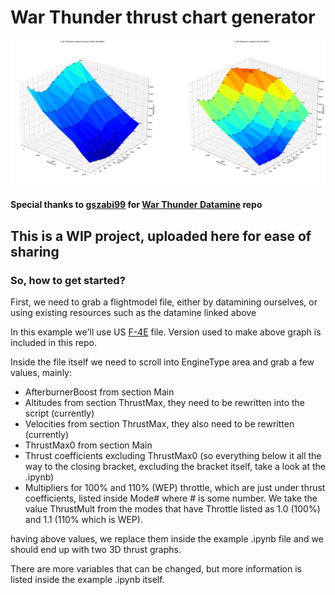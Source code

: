 # War Thunder thrust chart generator

![F-4E thrust chart](https://github.com/Pewkek/War-Thunder-Thrust-Chart/raw/master/f4e.png)

#### Special thanks to [gszabi99](https://github.com/gszabi99) for [War Thunder Datamine](https://github.com/gszabi99/War-Thunder-Datamine) repo

## This is a WIP project, uploaded here for ease of sharing

### So, how to get started?
First, we need to grab a flightmodel file, either by datamining ourselves, or using existing resources such as the datamine linked above

In this example we'll use US [F-4E](https://github.com/gszabi99/War-Thunder-Datamine/blob/master/aces.vromfs.bin_u/gamedata/flightmodels/fm/f-4e.blkx) file. Version used to make above graph is included in this repo.

Inside the file itself we need to scroll into EngineType area and grab a few values, mainly:
* AfterburnerBoost from section Main
* Altitudes from section ThrustMax, they need to be rewritten into the script (currently)
* Velocities from section ThrustMax, they also need to be rewritten (currently)
* ThrustMax0 from section Main
* Thrust coefficients excluding ThrustMax0 (so everything below it all the way to the closing bracket, excluding the bracket itself, take a look at the .ipynb)
* Multipliers for 100% and 110% (WEP) throttle, which are just under thrust coefficients, listed inside Mode# where # is some number. We take the value ThrustMult from the modes that have Throttle listed as 1.0 (100%) and 1.1 (110% which is WEP).

having above values, we replace them inside the example .ipynb file and we should end up with two 3D thrust graphs.

There are more variables that can be changed, but more information is listed inside the example .ipynb itself.